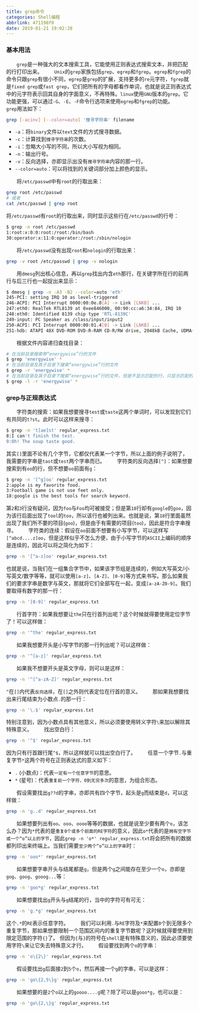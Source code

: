 ```yaml
---
title: grep命令
categories: Shell编程
abbrlink: 471198f0
date: 2019-01-21 19:02:28
---
```

### 基本用法

&emsp;&emsp;`grep`是一种强大的文本搜索工具，它能使用正则表达式搜索文本，并把匹配的行打印出来。
&emsp;&emsp;`Unix`的`grep`家族包括`grep`、`egrep`和`fgrep`。`egrep`和`fgrep`的命令只跟`grep`有很小不同，`egrep`是`grep`的扩展，支持更多的`re`元字符，`fgrep`就是`fixed grep`或`fast grep`，它们把所有的字母都看作单词，也就是说正则表达式中的元字符表示回其自身的字面意义，不再特殊。`linux`使用`GNU`版本的`grep`。它功能更强，可以通过`-G`、`-E`、`-F`命令行选项来使用`egrep`和`fgrep`的功能。
&emsp;&emsp;`grep`用法如下：

``` bash
grep [-acinv] [--color=auto] '搜寻字符串' filename
```

- `-a`：将`binary`文件以`text`文件的方式搜寻数据。
- `-c`：计算找到`搜寻字符串`的次数。
- `-i`：忽略大小写的不同，所以大小写视为相同。
- `-n`：输出行号。
- `-v`：反向选择，亦即显示出没有`搜寻字符串`内容的那一行。
- `--color=auto`：可以将找到的关键词部分加上颜色的显示。

&emsp;&emsp;将`/etc/passwd`中有`root`的行取出来：

``` bash
grep root /etc/passwd
# 或者
cat /etc/passwd | grep root
```

将`/etc/passwd`有`root`的行取出来，同时显示这些行在`/etc/passwd`的行号：

``` bash
$ grep -n root /etc/passwd
1:root:x:0:0:root:/root:/bin/bash
30:operator:x:11:0:operator:/root:/sbin/nologin
```

&emsp;&emsp;将`/etc/passwd`没有出现`root`和`nologin`的行取出来：

``` bash
grep -v root /etc/passwd | grep -v nologin
```

&emsp;&emsp;用`dmesg`列出核心信息，再以`grep`找出内含`eth`那行，在关键字所在行的前两行与后三行也一起捉出来显示：

``` bash
$ dmesg | grep -n -A3 -B2 --color=auto 'eth'
245-PCI: setting IRQ 10 as level-triggered
246-ACPI: PCI Interrupt 0000:00:0e.0[A] -> Link [LNKB] ...
247:eth0: RealTek RTL8139 at 0xee846000, 00:90:cc:a6:34:84, IRQ 10
248:eth0: Identified 8139 chip type 'RTL-8139C'
249-input: PC Speaker as /class/input/input2
250-ACPI: PCI Interrupt 0000:00:01.4[B] -> Link [LNKB] ...
251-hdb: ATAPI 48X DVD-ROM DVD-R-RAM CD-R/RW drive, 2048kB Cache, UDMA(66)
```

&emsp;&emsp;根据文件内容递归查找目录：

``` bash
# 在当前目录搜索带“energywise”行的文件
$ grep 'energywise' *
# 在当前目录及其子目录下搜索“energywise”行的文件
$ grep -r 'energywise' *  
# 在当前目录及其子目录下搜索“energywise”行的文件，但是不显示匹配的行，只显示匹配的文件
$ grep -l -r 'energywise' *
```

### grep与正规表达式

&emsp;&emsp;字符类的搜索：如果我想要搜寻`test`或`taste`这两个单词时，可以发现到它们有共同的`t?st`。此时可以这样来搜寻：

``` bash
$ grep -n 't[ae]st' regular_express.txt
8:I can't finish the test.
9:Oh! The soup taste good.
```

其实`[]`里面不论有几个字节，它都仅代表某一个字节，所以上面的例子说明了，我需要的字串是`tast`或`test`两个字串而已。
&emsp;&emsp;字符类的反向选择`[^]`：如果想要搜索到有`oo`的行，但不想要`oo`前面有`g`：

``` bash
$ grep -n '[^g]oo' regular_express.txt
2:apple is my favorite food.
3:Football game is not use feet only.
18:google is the best tools for search keyword.
```

第`2`和`3`行没有疑问，因为`foo`与`Foo`均可被接受；但是第`18`行却有`google`的`goo`，因为该行后面出现了`tool`的`too`，所以该行也被列出来。也就是说，第`18`行里面虽然出现了我们所不要的项目(`goo`)，但是由于有需要的项目(`too`)，因此是符合字串搜寻。
&emsp;&emsp;字符类的连续：假设在`oo`前面不想要有小写字节，可以这样写`[^abcd....z]oo`，但是这样似乎不怎么方便，由于小写字节的`ASCII`上编码的顺序是连续的，因此可以将之简化为如下：

``` bash
grep -n '[^a-z]oo' regular_express.txt
```

也就是说，当我们在一组集合字节中，如果该字节组是连续的，例如大写英文/小写英文/数字等等，就可以使用`[a-z]`、`[A-Z]`、`[0-9]`等方式来书写。那么如果我们的要求字串是数字与英文，那就将它们全部写在一起，变成`[a-zA-Z0-9]`。我们要取得有数字的那一行：

``` bash
grep -n '[0-9]' regular_express.txt
```

&emsp;&emsp;行首字符：如果我想要让`the`只在行首列出呢？这个时候就得要使用定位字节了！可以这样做：

``` bash
grep -n '^the' regular_express.txt
```

&emsp;&emsp;如果我想要开头是小写字节的那一行列出呢？可以这样做：

``` bash
grep -n '^[a-z]' regular_express.txt
```

&emsp;&emsp;如果我不想要开头是英文字母，则可以是这样：

``` bash
grep -n '^[^a-zA-Z]' regular_express.txt
```

`^`在`[]`内代表`反向选择`，在`[]`之外则代表定位在行首的意义。
&emsp;&emsp;那如果我想要找出来行尾结束为小数点`.`的那一行：

``` bash
grep -n '\.$' regular_express.txt
```

特别注意到，因为小数点具有其他意义，所以必须要使用转义字符`\`来加以解除其特殊意义。
&emsp;&emsp;找出空白行：

``` bash
grep -n '^$' regular_express.txt
```

因为只有行首跟行尾`^$`，所以这样就可以找出空白行了。
&emsp;&emsp;任意一个字节`.`与重复字节`*`这两个符号在正则表达式的意义如下：

- `.` (小数点)：代表`一定有一个任意字节`的意思。
- `*` (星号)：代表`重复前一个字符，0到无穷多次`的意思，为组合形态。

&emsp;&emsp;假设需要找出`g??d`的字串，亦即共有四个字节，起头是`g`而结束是`d`，可以这样做：

``` bash
grep -n 'g..d' regular_express.txt
```

&emsp;&emsp;如果想要列出有`oo`、`ooo`、`oooo`等等的数据，也就是说至少要有两个`o`，该怎么办？因为`*`代表的是`重复0个或多个前面的RE字符`的意义，因此`o*`代表的是`拥有空字节或一个“o”以上的字节`，因此`grep -n 'o*' regular_express.txt`将会把所有的数据都列印出来终端上。当我们需要`至少两个“o”以上的字串`时：

``` bash
grep -n 'ooo*' regular_express.txt
```

&emsp;&emsp;如果想要字串开头与结尾都是`g`，但是两个`g`之间能存在至少一个`o`，亦即是`gog`、`goog`、`gooog...`等：

``` bash
grep -n 'goo*g' regular_express.txt
```

&emsp;&emsp;如果想要找出`g`开头与`g`结尾的行，当中的字符可有可无：

``` bash
grep -n 'g.*g' regular_express.txt
```

这个`.*`的`RE`表示任意字符。
&emsp;&emsp;我们可以利用`.`与`RE`字符及`*`来配置`0`个到无限多个重复字节，那如果想要限制一个范围区间内的重复字节数呢？这时候就得要使用到限定范围的字符`{}`了。 但因为`{`与`}`的符号在`shell`是有特殊意义的，因此必须要使用字符`\`来让它失去特殊意义才行。
&emsp;&emsp;假设要找到两个`o`的字串：

``` bash
grep -n 'o\{2\}' regular_express.txt
```

&emsp;&emsp;假设要找出`g`后面接`2`到`5`个`o`，然后再接一个`g`的字串，可以是这样：

``` bash
grep -n 'go\{2,5\}g' regular_express.txt
```

&emsp;&emsp;如果想要的是`2`个`o`以上的`goooo....g`呢？除了可以是`gooo*g`，也可以是：

``` bash
grep -n 'go\{2,\}g' regular_express.txt
```
